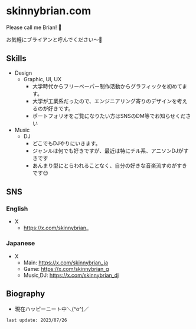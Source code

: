 # skinnybrian.com

Please call me Brian! 🔆

お気軽にブライアンと呼んでください〜🔆

## Skills
- Design
    - Graphic, UI, UX
        - 大学時代からフリーペーパー制作活動からグラフィックを初めてます。
        - 大学が工業系だったので、エンジニアリング寄りのデザインを考えるのが好きです。
        - ポートフォリオをご覧になりたい方はSNSのDM等でお知らせください
- Music
    - DJ
        - どこでもDJやりにいきます。
        - ジャンルは何でも好きですが、最近は特にチル系、アニソンDJがすきです
        - あんまり型にとらわれることなく、自分の好きな音楽流すのがすきです😊


## SNS

### English
- X
    - https://x.com/skinnybrian_

### Japanese
- X
    - Main: https://x.com/skinnybrian_ja
    - Game: https://x.com/skinnybrian_g
    - Music,DJ: https://x.com/skinnybrian_dj


## Biography
- 現在ハッピーニート中＼(^o^)／

`last update: 2023/07/26`

